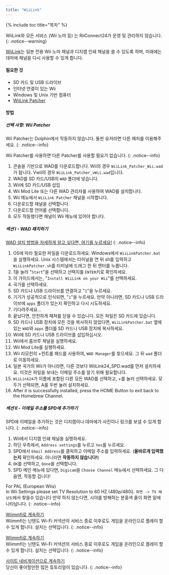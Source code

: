 ```yaml
---
title: "WiiLink"
---
```


{% include toc title="목차" %}

WiiLink와 모든 서비스 (Wii 노마 등) 는 RiiConnect24가 운영 및 관리하지 않습니다.
{: .notice--warning}

[WiiLink](https://wiilink24.com/)는 일본 전용 Wii 노마 채널과 디지캠 인쇄 채널을 쓸 수 있도록 하며, 미래에는 데마에 채널을 다시 사용할 수 있게 합니다.

#### 필요한 것

* SD 카드 및 USB 드라이브
* 인터넷 연결이 있는 Wii
* Windows 및 Unix 기반 컴퓨터
* [WiiLink Patcher](https://github.com/WiiLink24/WiiLink24-Patcher/releases)

#### 방법

##### 선택 사항: Wii Patcher
Wii Patcher는 Dolphin에서 작동하지 않습니다. 돌핀 유저라면 다른 패처를 이용해주세요.
{: .notice--info}

Wii Patcher를 사용하면 다른 Patcher를 사용할 필요가 없습니다.
{: .notice--info}

1. 콘솔을 기반으로 WAD를 다운로드합니다. Wii의 경우 `WiiLink_Patcher_Wii.wad`가 됩니다. Vwii의 경우 `WiiLink_Patcher_vWii.wad`입니다.
2. WAD를 SD 카드/USB의 `WAD` 폴더에 넣습니다.
3. Wii에 SD 카드/USB 삽입
4. Wii Mod Lite 또는 다른 WAD 관리자를 사용하여 WAD를 설치합니다.
5. Wii 메뉴에서 `WiiLink Patcher` 채널을 시작합니다.
6. 다운로드할 채널을 선택합니다.
7. 다운로드할 언어를 선택합니다.
8. 모두 작동했다면 채널이 Wii 메뉴에 있어야 합니다.

##### 섹션 I - WAD 패치하기

[WAD 설치 방법을 자세하게 알고 싶다면, 여기를 누르세요!](wiimodlite)
{: .notice--info}

1. OS에 따라 필요한 파일을 다운로드하세요. Windows에서 `WiiLinkPatcher.bat`을 실행하세요. Unix 시스템에서는 터미널을 연 뒤 sh를 입력하고 `WiiLinkPatcher.sh`를 터미널에 드래그 한 뒤 엔터를 누릅니다.
2. 1을 눌러 "`Start`"을 선택하고 선택지를 `ENTER`키로 확인하세요.
3. 이 가이드에서는, "`Install WiiLink on your Wii`"를 선택하세요.
4. 국가를 선택하세요.
5. SD 카드나 USB 드라이브를 연결하고 "`1`"을 누르세요.
6. 기기가 성공적으로 인식되면, "`1`"을 누르세요. 만약 아니라면, SD 카드나 USB 드라이브에 `apps` 폴더가 있는지 확인하고 다시 시도하세요.
7. 기다려주세요...
8. 끝났다면, 안전하게 패쳐를 닫을 수 있습니다. 모든 파일은 SD 카드에 있습니다.
9. SD 카드나 USB 장치에 모든 것을 복사하지 않았다면, `WiiLinkPatcher.bat` 옆에 있는 `WAD`와 `apps` 폴더를 SD 카드나 USB 장치에 복사하세요.
10. Wii에 SD 카드나 USB 드라이브를 삽입하십시오.
11. Wii에서 홈브루 채널을 실행하세요.
12. Wii Mod Lite를 실행하세요.
13. Wii 리모컨의 +컨트롤 패드를 사용하여, `WAD Manager`를 찾으세요. 그 뒤 `wad` 폴더로 이동하세요.
14. 일본 국가의 Wii가 아니라면, 다른 것보다 WiiLink24_SPD.wad를 먼저 설치하세요. 이것은 파일을 보내는 이메일 주소를 알기 위해 필요합니다.
15. `WiiLink24`가 이름에 포함된 다른 모든 WAD를 선택하고, +를 눌러 선택하세요. 모두가 선택되면, A를 두번 눌러 설치하세요.
16. After it is successfully installed, press the HOME Button to exit back to the Homebrew Channel.

##### 섹션 II - 이메일 주소를 SPD에 추가하기

SPD에 이메일을 추가하는 것은 디지캠이나 데마에가 사진이나 링크를 보낼 수 있게 합니다.
{: .notice--info}

1. Wii에서 디지캠 인쇄 채널을 실행하세요.
2. 하단 우측에서, `Address settings`를 누르고 `Yes`를 누르세요.
3. SPD에서 `Email Address`를 클릭하고 이메일 주소를 입력하세요. (**올바르게 입력했는지** 확인하세요. 아니라면 **작동하지 않습니다!**)
4. `OK`를 선택하고, `Done`을 선택합니다.
5. SPD 메인 메뉴에 있다면, `Digicam`을 `Choose Channel` 메뉴에서 선택하세요. 그 다음엔, 작동할 겁니다!

For PAL (European Wiis)<br> In Wii Settings please set TV Resolution to 60 HZ (480p/480i). `화면 -> TV 해상도`에서 찾을수 있습니다 만약 하지 않는다면, 시야를 방해하는 분홍색 줄이 화면 밑에 나타납니다.
{: .notice--info}

[Wiimmfi로 계속하기](wiimmfi)<br> Wiimmfi는 닌텐도 Wi-Fi 커넥션의 서비스 종료 이후로도 게임을 온라인으로 플레이 할 수 있게 합니다. 설치는 선택입니다.
{: .notice--info}

[Wiimmfi로 계속하기](wiimmfi)<br> Wiimmfi는 닌텐도 Wi-Fi 커넥션의 서비스 종료 이후로도 게임을 온라인으로 플레이 할 수 있게 합니다. 설치는 선택입니다.
{: .notice--info}

[사이트 네비게이션으로 계속하기](site-navigation)<br>당신이 좋아할만한 많은 튜토리얼이 있습니다.
{: .notice--info}
